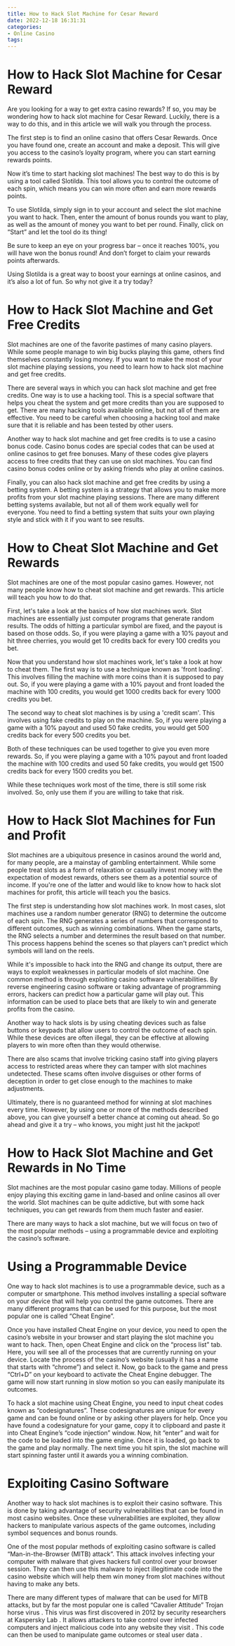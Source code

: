 ```yaml
---
title: How to Hack Slot Machine for Cesar Reward 
date: 2022-12-18 16:31:31
categories:
- Online Casino
tags:
---
```



#  How to Hack Slot Machine for Cesar Reward 

Are you looking for a way to get extra casino rewards? If so, you may be wondering how to hack slot machine for Cesar Reward. Luckily, there is a way to do this, and in this article we will walk you through the process.

The first step is to find an online casino that offers Cesar Rewards. Once you have found one, create an account and make a deposit. This will give you access to the casino’s loyalty program, where you can start earning rewards points.

Now it’s time to start hacking slot machines! The best way to do this is by using a tool called Slotilda. This tool allows you to control the outcome of each spin, which means you can win more often and earn more rewards points.

To use Slotilda, simply sign in to your account and select the slot machine you want to hack. Then, enter the amount of bonus rounds you want to play, as well as the amount of money you want to bet per round. Finally, click on “Start” and let the tool do its thing!

Be sure to keep an eye on your progress bar – once it reaches 100%, you will have won the bonus round! And don’t forget to claim your rewards points afterwards.

Using Slotilda is a great way to boost your earnings at online casinos, and it’s also a lot of fun. So why not give it a try today?

#  How to Hack Slot Machine and Get Free Credits 

Slot machines are one of the favorite pastimes of many casino players. While some people manage to win big bucks playing this game, others find themselves constantly losing money. If you want to make the most of your slot machine playing sessions, you need to learn how to hack slot machine and get free credits.

There are several ways in which you can hack slot machine and get free credits. One way is to use a hacking tool. This is a special software that helps you cheat the system and get more credits than you are supposed to get. There are many hacking tools available online, but not all of them are effective. You need to be careful when choosing a hacking tool and make sure that it is reliable and has been tested by other users.

Another way to hack slot machine and get free credits is to use a casino bonus code. Casino bonus codes are special codes that can be used at online casinos to get free bonuses. Many of these codes give players access to free credits that they can use on slot machines. You can find casino bonus codes online or by asking friends who play at online casinos.

Finally, you can also hack slot machine and get free credits by using a betting system. A betting system is a strategy that allows you to make more profits from your slot machine playing sessions. There are many different betting systems available, but not all of them work equally well for everyone. You need to find a betting system that suits your own playing style and stick with it if you want to see results.

#  How to Cheat Slot Machine and Get Rewards 

Slot machines are one of the most popular casino games. However, not many people know how to cheat slot machine and get rewards. This article will teach you how to do that.

First, let's take a look at the basics of how slot machines work. Slot machines are essentially just computer programs that generate random results. The odds of hitting a particular symbol are fixed, and the payout is based on those odds. So, if you were playing a game with a 10% payout and hit three cherries, you would get 10 credits back for every 100 credits you bet.

Now that you understand how slot machines work, let's take a look at how to cheat them. The first way is to use a technique known as 'front loading'. This involves filling the machine with more coins than it is supposed to pay out. So, if you were playing a game with a 10% payout and front loaded the machine with 100 credits, you would get 1000 credits back for every 1000 credits you bet.

The second way to cheat slot machines is by using a 'credit scam'. This involves using fake credits to play on the machine. So, if you were playing a game with a 10% payout and used 50 fake credits, you would get 500 credits back for every 500 credits you bet.

Both of these techniques can be used together to give you even more rewards. So, if you were playing a game with a 10% payout and front loaded the machine with 100 credits and used 50 fake credits, you would get 1500 credits back for every 1500 credits you bet.

While these techniques work most of the time, there is still some risk involved. So, only use them if you are willing to take that risk.

#  How to Hack Slot Machines for Fun and Profit 

Slot machines are a ubiquitous presence in casinos around the world and, for many people, are a mainstay of gambling entertainment. While some people treat slots as a form of relaxation or casually invest money with the expectation of modest rewards, others see them as a potential source of income. If you're one of the latter and would like to know how to hack slot machines for profit, this article will teach you the basics.

The first step is understanding how slot machines work. In most cases, slot machines use a random number generator (RNG) to determine the outcome of each spin. The RNG generates a series of numbers that correspond to different outcomes, such as winning combinations. When the game starts, the RNG selects a number and determines the result based on that number. This process happens behind the scenes so that players can't predict which symbols will land on the reels.

While it's impossible to hack into the RNG and change its output, there are ways to exploit weaknesses in particular models of slot machine. One common method is through exploiting casino software vulnerabilities. By reverse engineering casino software or taking advantage of programming errors, hackers can predict how a particular game will play out. This information can be used to place bets that are likely to win and generate profits from the casino.

Another way to hack slots is by using cheating devices such as false buttons or keypads that allow users to control the outcome of each spin. While these devices are often illegal, they can be effective at allowing players to win more often than they would otherwise.

There are also scams that involve tricking casino staff into giving players access to restricted areas where they can tamper with slot machines undetected. These scams often involve disguises or other forms of deception in order to get close enough to the machines to make adjustments.

Ultimately, there is no guaranteed method for winning at slot machines every time. However, by using one or more of the methods described above, you can give yourself a better chance at coming out ahead. So go ahead and give it a try – who knows, you might just hit the jackpot!

#  How to Hack Slot Machine and Get Rewards in No Time

Slot machines are the most popular casino game today. Millions of people enjoy playing this exciting game in land-based and online casinos all over the world. Slot machines can be quite addictive, but with some hack techniques, you can get rewards from them much faster and easier.

There are many ways to hack a slot machine, but we will focus on two of the most popular methods – using a programmable device and exploiting the casino’s software.

# Using a Programmable Device

One way to hack slot machines is to use a programmable device, such as a computer or smartphone. This method involves installing a special software on your device that will help you control the game outcomes. There are many different programs that can be used for this purpose, but the most popular one is called “Cheat Engine”.

Once you have installed Cheat Engine on your device, you need to open the casino’s website in your browser and start playing the slot machine you want to hack. Then, open Cheat Engine and click on the “process list” tab. Here, you will see all of the processes that are currently running on your device. Locate the process of the casino’s website (usually it has a name that starts with “chrome”) and select it. Now, go back to the game and press “Ctrl+D” on your keyboard to activate the Cheat Engine debugger. The game will now start running in slow motion so you can easily manipulate its outcomes.

To hack a slot machine using Cheat Engine, you need to input cheat codes known as “codesignatures”. These codesignatures are unique for every game and can be found online or by asking other players for help. Once you have found a codesignature for your game, copy it to clipboard and paste it into Cheat Engine’s “code injection” window. Now, hit “enter” and wait for the code to be loaded into the game engine. Once it is loaded, go back to the game and play normally. The next time you hit spin, the slot machine will start spinning faster until it awards you a winning combination.

# Exploiting Casino Software

Another way to hack slot machines is to exploit their casino software. This is done by taking advantage of security vulnerabilities that can be found in most casino websites. Once these vulnerabilities are exploited, they allow hackers to manipulate various aspects of the game outcomes, including symbol sequences and bonus rounds.

One of the most popular methods of exploiting casino software is called “Man-in-the-Browser (MITB) attack”. This attack involves infecting your computer with malware that gives hackers full control over your browser session. They can then use this malware to inject illegitimate code into the casino website which will help them win money from slot machines without having to make any bets.

There are many different types of malware that can be used for MITB attacks, but by far the most popular one is called “Cavalier Attitude” Trojan horse virus . This virus was first discovered in 2012 by security researchers at Kaspersky Lab . It allows attackers to take control over infected computers and inject malicious code into any website they visit . This code can then be used to manipulate game outcomes or steal user data .







